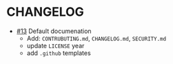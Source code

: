 # CHANGELOG

- [#13] Default documenation
  - Add: `CONTRUBUTING.md`, `CHANGELOG.md`, `SECURITY.md`
  - update `LICENSE` year
  - add `.github` templates

[#13]: https://github.com/godaddy/carpenterd-worker/pull/13
